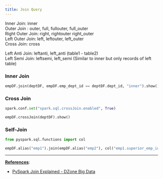 ```yaml
---
title: Join Query
---
```


Inner Join: inner  
Outer Join : outer, full, fullouter, full_outer  
Right Outer Join: right, rightouter right_outer  
Left Outer Join: left, leftouter, left_outer  
Cross Join: cross

Left Anti Join: leftanti, left_anti (table1 - table2)  
Left Semi Join: leftsemi, left_semi (Similar to inner but only records of left table)

### Inner Join

````python
empDF.join(deptDF, empDF.emp_dept_id == deptDF.dept_id, "inner").show()
````

### Cross Join

````python
spark.conf.set("spark.sql.crossJoin.enabled", True)

empDF.crossJoin(deptDF).show()
````

### Self-Join

````python
from pyspark.sql.functions import col

empDF.alias("emp1").join(empDF.alias("emp2"), col("emp1.superior_emp_id") == col("emp2.emp_id"), "inner").select(col("emp1.emp_id"), col("emp1.name"), col("emp2.emp_id").alias("superior_emp_id"), col("emp2.name").alias("superior_emp_name")).show()
````

---

**<u>References</u>**:

* [PySpark Join Explained - DZone Big Data](https://dzone.com/articles/pyspark-join-explained-with-examples)